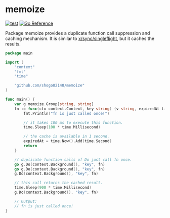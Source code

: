 # memoize

[![test](https://github.com/shogo82148/memoize/actions/workflows/test.yml/badge.svg)](https://github.com/shogo82148/memoize/actions/workflows/test.yml)
[![Go Reference](https://pkg.go.dev/badge/github.com/shogo82148/memoize.svg)](https://pkg.go.dev/github.com/shogo82148/memoize)

Package memoize provides a duplicate function call suppression and caching mechanism.
It is similar to [x/sync/singleflight](https://pkg.go.dev/golang.org/x/sync/singleflight), but it caches the results.

```go
package main

import (
	"context"
	"fmt"
	"time"

	"github.com/shogo82148/memoize"
)

func main() {
    var g memoize.Group[string, string]
    fn := func(ctx context.Context, key string) (v string, expiredAt time.Time, err error) {
        fmt.Println("fn is just called once!")

        // it takes 100 ms to execute this function.
        time.Sleep(100 * time.Millisecond)

        // the cache is available in 1 second.
        expiredAt = time.Now().Add(time.Second)
        return
    }

    // duplicate function calls of Do just call fn once.
    go g.Do(context.Background(), "key", fn)
    go g.Do(context.Background(), "key", fn)
    g.Do(context.Background(), "key", fn)

    // this call returns the cached result.
    time.Sleep(900 * time.Millisecond)
    g.Do(context.Background(), "key", fn)

    // Output:
    // fn is just called once!
}
```
